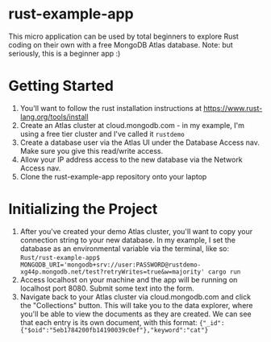 # rust-example-app
This micro application can be used by total beginners to explore Rust coding on their own with a free MongoDB Atlas database. Note: but seriously, this is a beginner app :)

# Getting Started
1. You'll want to follow the rust installation instructions at https://www.rust-lang.org/tools/install
2. Create an Atlas cluster at cloud.mongodb.com - in my example, I'm using a free tier cluster and I've called it `rustdemo`
3. Create a database user via the Atlas UI under the  Database Access nav. Make sure you give this read/write access.
4. Allow your IP address access to the new database via the Network Access nav.
5. Clone the rust-example-app repository onto your laptop


# Initializing the Project
1. After you've created your demo Atlas cluster, you'll want to copy your connection string to your new database. In my example, I set the database as an environmental variable via the terminal, like so:
`Rust/rust-example-app$ MONGODB_URI='mongodb+srv://user:PASSWORD@rustdemo-xg44p.mongodb.net/test?retryWrites=true&w=majority' cargo run`
2. Access localhost on your machine and the app will be running on localhost port 8080. Submit some text into the form. 
3. Navigate back to your Atlas cluster via cloud.mongodb.com and click the "Collections" button. This will take you to the data explorer, where you'll be able to view the documents as they are created. We can see that each entry is its own document, with this format:
`{"_id":{"$oid":"5eb1784200fb14190039c0ef"},"keyword":"cat"}`







